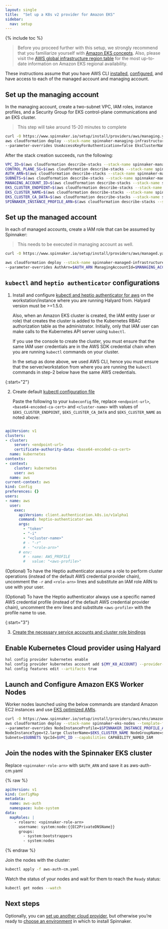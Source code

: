 ```yaml
---
layout: single
title:  "Set up a K8s v2 provider for Amazon EKS"
sidebar:
  nav: setup
---
```


{% include toc %}

> Before you proceed further with this setup, we strongly recommend that you familiarize yourself with [Amazon EKS concepts](https://docs.aws.amazon.com/eks/latest/userguide/getting-started.html).
Also, please visit the [AWS global infrastructure region table](https://aws.amazon.com/about-aws/global-infrastructure/regional-product-services/) for the most up-to-date information on Amazon EKS regional availability.

These instructions assume that you have AWS CLI [installed](https://docs.aws.amazon.com/cli/latest/userguide/installing.html),
[configured](https://docs.aws.amazon.com/cli/latest/userguide/cli-chap-getting-started.html), and have access to each of the managed account and managing account.

## Set up the managing account

In the managing account, create a two-subnet VPC, IAM roles, instance profiles, and a Security Group for EKS control-plane communications and an EKS cluster.

> This step will take around 15-20 minutes to complete
   
```bash
curl -O https://www.spinnaker.io/setup/install/providers/aws/managing.yaml  
aws cloudformation deploy --stack-name spinnaker-managing-infrastructure-setup --template-file managing.yaml \
--parameter-overrides UseAccessKeyForAuthentication=false EksClusterName=spinnaker-cluster --capabilities CAPABILITY_NAMED_IAM
```

After the stack creation succeeds, run the following:

```bash
VPC_ID=$(aws cloudformation describe-stacks --stack-name spinnaker-managing-infrastructure-setup --query 'Stacks[0].Outputs[?OutputKey==`VpcId`].OutputValue' --output text)
CONTROL_PLANE_SG=$(aws cloudformation describe-stacks --stack-name spinnaker-managing-infrastructure-setup --query 'Stacks[0].Outputs[?OutputKey==`SecurityGroups`].OutputValue' --output text)
AUTH_ARN=$(aws cloudformation describe-stacks --stack-name spinnaker-managing-infrastructure-setup --query 'Stacks[0].Outputs[?OutputKey==`AuthArn`].OutputValue' --output text)
SUBNETS=$(aws cloudformation describe-stacks --stack-name spinnaker-managing-infrastructure-setup --query 'Stacks[0].Outputs[?OutputKey==`SubnetIds`].OutputValue' --output text)
MANAGING_ACCOUNT_ID=$(aws cloudformation describe-stacks --stack-name spinnaker-managing-infrastructure-setup --query 'Stacks[0].Outputs[?OutputKey==`ManagingAccountId`].OutputValue' --output text)
EKS_CLUSTER_ENDPOINT=$(aws cloudformation describe-stacks --stack-name spinnaker-managing-infrastructure-setup --query 'Stacks[0].Outputs[?OutputKey==`EksClusterEndpoint`].OutputValue' --output text)
EKS_CLUSTER_NAME=$(aws cloudformation describe-stacks --stack-name spinnaker-managing-infrastructure-setup --query 'Stacks[0].Outputs[?OutputKey==`EksClusterName`].OutputValue' --output text)
EKS_CLUSTER_CA_DATA=$(aws cloudformation describe-stacks --stack-name spinnaker-managing-infrastructure-setup --query 'Stacks[0].Outputs[?OutputKey==`EksClusterCA`].OutputValue' --output text)
SPINNAKER_INSTANCE_PROFILE_ARN=$(aws cloudformation describe-stacks --stack-name spinnaker-managing-infrastructure-setup --query 'Stacks[0].Outputs[?OutputKey==`SpinnakerInstanceProfileArn`].OutputValue' --output text)
```

## Set up the managed account

In each of managed accounts, create a IAM role that can be assumed by Spinnaker:

> This needs to be executed in managing account as well.

```bash
curl -O https://www.spinnaker.io/setup/install/providers/aws/managed.yaml  

aws cloudformation deploy --stack-name spinnaker-managed-infrastructure-setup --template-file managed.yaml \
--parameter-overrides AuthArn=$AUTH_ARN ManagingAccountId=$MANAGING_ACCOUNT_ID --capabilities CAPABILITY_NAMED_IAM
```

## `kubectl` and `heptio authenticator` configurations

1. Install and configure [kubectl and heptio authenticator for aws](https://docs.aws.amazon.com/eks/latest/userguide/configure-kubectl.html) on the workstation/instance where you are running Halyard from. Halyard version must be >=1.5.0.

    Also, when an Amazon EKS cluster is created, the IAM entity (user or role) that creates the cluster is added to the Kubernetes RBAC authorization table as the administrator. Initially, only that IAM user can make calls to the Kubernetes API server using `kubectl`.

    If you use the console to create the cluster, you must ensure that the same IAM user credentials are in the AWS SDK credential chain when you are running `kubectl` commands on your cluster.

    In the setup as done above, we used AWS CLI, hence you must ensure that the server/workstation from where you are running the `kubectl` commands in step-2 below have the same AWS credentials.

{:start="2"}

2. Create default [kubectl configuration file](https://docs.aws.amazon.com/eks/latest/userguide/create-kubeconfig.html)

    Paste the following to your `kubeconfig` file, replace `<endpoint-url>`, `<base64-encoded-ca-cert>` and `<cluster-name>` with values of `$EKS_CLUSTER_ENDPOINT`, `$EKS_CLUSTER_CA_DATA` and `$EKS_CLUSTER_NAME`
    as noted above:

```yaml

apiVersion: v1
clusters:
- cluster:
    server: <endpoint-url>
    certificate-authority-data: <base64-encoded-ca-cert>
  name: kubernetes
contexts:
- context:
    cluster: kubernetes
    user: aws
  name: aws
current-context: aws
kind: Config
preferences: {}
users:
- name: aws
  user:
    exec:
      apiVersion: client.authentication.k8s.io/v1alpha1
      command: heptio-authenticator-aws
      args:
        - "token"
        - "-i"
        - "<cluster-name>"
        # - "-r"
        # - "<role-arn>"
      # env:
        # - name: AWS_PROFILE
        #   value: "<aws-profile>"

```

   (Optional) To have the Heptio authenticator assume a role to perform cluster operations (instead of the default AWS credential provider chain), uncomment the `-r` and `<role-arn>` lines and substitute an IAM role ARN to use with your user.

   (Optional) To have the Heptio authenticator always use a specific named AWS credential profile (instead of the default AWS credential provider chain), uncomment the env lines and substitute `<aws-profile>` with the profile name to use.

{:start="3"}

3. [Create the necessary service accounts and cluster role bindings](/setup/install/providers/kubernetes-v2/#optional-create-a-kubernetes-service-account)

## Enable Kubernetes Cloud provider using Halyard

```bash
hal config provider kubernetes enable
hal config provider kubernetes account add ${MY_K8_ACCOUNT} --provider-version v2 --context $(kubectl config current-context)
hal config features edit --artifacts true
```

## Launch and Configure Amazon EKS Worker Nodes

Worker nodes launched using the below commands are standard Amazon EC2 instances and use [EKS optimized AMIs](https://docs.aws.amazon.com/eks/latest/userguide/worker.html).

```bash
curl -O https://www.spinnaker.io/setup/install/providers/aws/eks/amazon-eks-nodegroup.yaml
aws cloudformation deploy --stack-name spinnaker-eks-nodes --template-file amazon-eks-nodegroup.yaml \
--parameter-overrides NodeInstanceProfile=$SPINNAKER_INSTANCE_PROFILE_ARN \
NodeInstanceType=t2.large ClusterName=$EKS_CLUSTER_NAME NodeGroupName=spinnaker-cluster-nodes ClusterControlPlaneSecurityGroup=$CONTROL_PLANE_SG \
Subnets=$SUBNETS VpcId=$VPC_ID --capabilities CAPABILITY_NAMED_IAM

```

## Join the nodes with the Spinnaker EKS cluster

Replace `<spinnaker-role-arn>` with `$AUTH_ARN` and save it as aws-auth-cm.yaml

{% raw %}
```yaml
apiVersion: v1
kind: ConfigMap
metadata:
  name: aws-auth
  namespace: kube-system
data:
  mapRoles: |
    - rolearn: <spinnaker-role-arn>
      username: system:node:{{EC2PrivateDNSName}}
      groups:
        - system:bootstrappers
        - system:nodes

```
{% endraw %}

Join the nodes with the cluster:

```bash
kubectl apply -f aws-auth-cm.yaml
```

Watch the status of your nodes and wait for them to reach the `Ready` status:

```bash
kubectl get nodes --watch
```

## Next steps

Optionally, you can [set up another cloud provider](/setup/install/providers/), but otherwise you’re ready to [choose an environment](/setup/install/environment/) in which to install Spinnaker.

